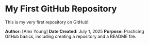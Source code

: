 # My First GitHub Repository

This is my very first repository on GitHub!

**Author:** [Alex Young]
**Date Created:** July 1, 2025
**Purpose:** Practicing GitHub basics, including creating a repository and a README file.
